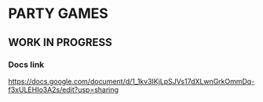 # PARTY GAMES

## WORK IN PROGRESS

### Docs link

https://docs.google.com/document/d/1_1kv3IKjLpSJVs17dXLwnGrkOmmDq-f3xULEHIo3A2s/edit?usp=sharing
